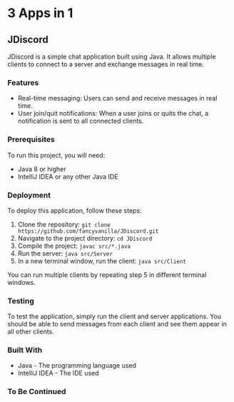 # 3 Apps in 1

## JDiscord

JDiscord is a simple chat application built using Java. It allows multiple clients to connect to a server and exchange messages in real time.

### Features

- Real-time messaging: Users can send and receive messages in real time.
- User join/quit notifications: When a user joins or quits the chat, a notification is sent to all connected clients.

### Prerequisites

To run this project, you will need:

- Java 8 or higher
- IntelliJ IDEA or any other Java IDE

### Deployment

To deploy this application, follow these steps:

1. Clone the repository: `git clone https://github.com/fancyvanilla/JDiscord.git`
2. Navigate to the project directory: `cd JDiscord`
3. Compile the project: `javac src/*.java`
4. Run the server: `java src/Server`
5. In a new terminal window, run the client: `java src/Client`

You can run multiple clients by repeating step 5 in different terminal windows.

### Testing

To test the application, simply run the client and server applications. You should be able to send messages from each client and see them appear in all other clients.

### Built With

- Java - The programming language used
- IntelliJ IDEA - The IDE used

### To Be Continued
